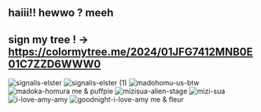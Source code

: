 ## haiii!! hewwo ?  meeh
## sign my tree ! -> https://colormytree.me/2024/01JFG7412MNB0E01C7ZZD6WWW0
![signalis-elster](https://github.com/user-attachments/assets/fca304ed-0c2c-47fb-abe9-4f439cc2b8f9) ![signalis-elster (1)](https://github.com/user-attachments/assets/e0e90aaf-1122-4535-8664-2fae8def4b1e)
![madohomu-us-btw](https://github.com/user-attachments/assets/2b6fec7f-9c28-438c-afe3-d81358b6fa7e) ![madoka-homura](https://github.com/user-attachments/assets/80519595-a42d-4bd9-9090-a75467571da7) me & puffpie
![mizisua-alien-stage](https://github.com/user-attachments/assets/8b50456e-c272-4326-b3a3-65a4862bcede) ![mizi-sua](https://github.com/user-attachments/assets/f94cbe6f-2e76-48f5-b299-4f8e0e3fa9c4) 
![i-love-amy-amy](https://github.com/user-attachments/assets/8880c786-e52c-4f5d-b686-cec163b4f125) ![goodnight-i-love-amy](https://github.com/user-attachments/assets/15be20fa-6cd0-4212-926a-ff54da4a1801) me & fleur
